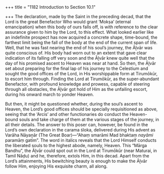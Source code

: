 +++
title = "1182 Introduction to Section 10.1"

+++
The declaration, made by the Saint in the preceding decad, that the Lord is the great Benefactor Who would grant ‘Mokṣa’ (eternal emancipation) when this body of ours falls off, is with reference to the clear assurance given to him by the Lord, to this effect. What looked earlier like an indefinite prospect has now acquired a concrete shape, time-bound, the farthest limit being the fall of the body at the end of the current span of life. Well, that he was fast nearing the end of his soul’s journey, the Āḻvār was quite conscious of. His body had worn out to an extent that gave clear indication of its falling off very soon and the Āḻvār knew quite well that the day of his promised ascent to Heaven was near at hand. So then, the Āḻvār set about preparing for the final lap of his journey to the Celestium and sought the good offices of the Lord, in His worshippable form at Tirumōkūr, to escort him through. Finding the Lord at Tirumōkūr, as the super-abundant Benefactor, with profound knowledge and prowess, capable of steering through all obstacles, the Āḻvār got hold of Him as the unfailing escort, during his onward march to yonder Heaven.

But then, it might be questioned whether, during the soul’s ascent to Heaven, the Lord’s good offices should be specially requisitioned as above, seeing that the ‘Arcis’ and other functionaries do conduct the Heaven-bound souls and take charge of them at the various stages of the journey, in all their details. The answer to this poser can, however, be found in the Lord’s own declaration in the carama śloka, delivered during His advent as Varāha Nāyaṉār (The Great Boar)—“Ahaṃ smarāmi Mad bhaktaṃ *nayāmi* paramāṃ gatim”. The word in italics reveals that the Lord Himself conducts the liberated souls to the highest abode, namely, Heaven. This “Mārga Bandhu”, the Āḻvār could spot out in the Lord at Tirumōkūr (near Maturai, in Tamil Nāḍu) and he, therefore, extols Him, in this decad. Apart from the Lord’s attainments, His bewitching beauty is enough to make the Āḻvār follow Him, enjoying His exquisite charm, all along.


